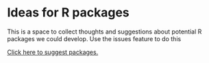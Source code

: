 # Ideas for R packages

This is a space to collect thoughts and suggestions about potential R packages we could develop.
Use the issues feature to do this

[Click here to suggest packages.](https://github.com/Health-Economics-in-R/ideas-for-R-packages/issues)
